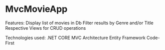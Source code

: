 # MvcMovieApp
Features:
Display list of movies in Db
Filter results by Genre and/or Title
Respective Views for CRUD operations

Technologies used:
.NET CORE
MVC Architecture
Entity Framework Code-First



